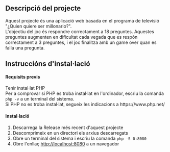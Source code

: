 <h2>Descripció del projecte</h2>
<p>
  Aquest projecte és una aplicació web basada en el programa de televisió "¿Quien quiere ser millonario?".<br>
  L'objectiu del joc és respondre correctament a 18 preguntes. Aquestes preguntes augmenten en dificultat cada vegada que es respòn correctament a 3 preguntes, i el joc finalitza amb un game over quan es falla una pregunta.
</p>
<h2>Instruccións d'instal·lació</h2>
<p>
  <h4>Requisits previs</h4>
  <p>
    Tenir instal·lat PHP<br>
    Per a comprovar si PHP es troba instal·lat en l'ordinador, escriu la comanda <code>php -v</code> a un terminal del sistema. <br>
    Si PHP no es troba instal·lat, segueix les indicacions a https://www.php.net/
  </p>
  <h4>Instal·lació</h4>
  <ol>
    <li>Descarrega la Release més recent d'aquest projecte</li>
    <li>Descomprimeix en un directori els arxius descarregats</li>
    <li>Obre un terminal del sistema i escriu la comanda <code>php -S 0:8080</code></li>
    <li>Obre l'enllaç <a href="http://localhost:8080" target="_blank">http://localhost:8080</a> a un navegador</li>
  </ol>
</p>
